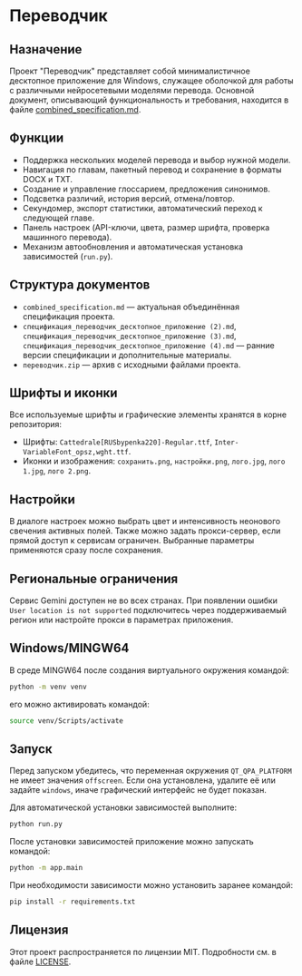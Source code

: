 # Переводчик

## Назначение
Проект "Переводчик" представляет собой минималистичное десктопное приложение для Windows, служащее оболочкой для работы с различными нейросетевыми моделями перевода. Основной документ, описывающий функциональность и требования, находится в файле [combined_specification.md](combined_specification.md).

## Функции
- Поддержка нескольких моделей перевода и выбор нужной модели.
- Навигация по главам, пакетный перевод и сохранение в форматы DOCX и TXT.
- Создание и управление глоссарием, предложения синонимов.
- Подсветка различий, история версий, отмена/повтор.
- Секундомер, экспорт статистики, автоматический переход к следующей главе.
- Панель настроек (API-ключи, цвета, размер шрифта, проверка машинного перевода).
- Механизм автообновления и автоматическая установка зависимостей (`run.py`).

## Структура документов
- `combined_specification.md` — актуальная объединённая спецификация проекта.
- `спецификация_переводчик_десктопное_приложение (2).md`, `спецификация_переводчик_десктопное_приложение (3).md`, `спецификация_переводчик_десктопное_приложение (4).md` — ранние версии спецификации и дополнительные материалы.
- `переводчик.zip` — архив с исходными файлами проекта.

## Шрифты и иконки
Все используемые шрифты и графические элементы хранятся в корне репозитория:
- Шрифты: `Cattedrale[RUSbypenka220]-Regular.ttf`, `Inter-VariableFont_opsz,wght.ttf`.
- Иконки и изображения: `сохранить.png`, `настройки.png`, `лого.jpg`, `лого 1.jpg`, `лого 2.png`.
 
## Настройки
В диалоге настроек можно выбрать цвет и интенсивность неонового свечения активных полей.
Также можно задать прокси-сервер, если прямой доступ к сервисам ограничен.
Выбранные параметры применяются сразу после сохранения.

## Региональные ограничения
Сервис Gemini доступен не во всех странах. При появлении ошибки `User location is not supported` подключитесь через поддерживаемый регион или настройте прокси в параметрах приложения.

## Windows/MINGW64
В среде MINGW64 после создания виртуального окружения командой:

```bash
python -m venv venv
```

его можно активировать командой:

```bash
source venv/Scripts/activate
```

## Запуск

Перед запуском убедитесь, что переменная окружения `QT_QPA_PLATFORM` не имеет значения `offscreen`.
Если она установлена, удалите её или задайте `windows`, иначе графический интерфейс не будет показан.

Для автоматической установки зависимостей выполните:

```bash
python run.py
```

После установки зависимостей приложение можно запускать командой:

```bash
python -m app.main
```

При необходимости зависимости можно установить заранее командой:

```bash
pip install -r requirements.txt
```

## Лицензия
Этот проект распространяется по лицензии MIT. Подробности см. в файле [LICENSE](LICENSE).
